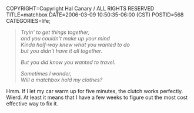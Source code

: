 COPYRIGHT=Copyright Hal Canary / ALL RIGHTS RESERVED
TITLE=matchbox
DATE=2006-03-09 10:50:35-06:00 (CST)
POSTID=568
CATEGORIES=life;

> _Tryin' to get things together,  
> and you couldn't make up your mind  
> Kinda half-way knew what you wanted to do  
> but you didn't have it all together._
> 
> _But you did know you wanted to travel._
> 
> _Sometimes I wonder,  
> Will a matchbox hold my clothes?_

Hmm. If I let my car warm up for five minutes, the clutch works perfectly. Wierd. At least it means that I have a few weeks to figure out the most cost effective way to fix it.
